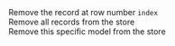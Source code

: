 <div type="expander" caption="removeAt( index )" class="x-hidden" mode="single">
Remove the record at row number <code>index</code>
</div>

<div type="expander" caption="removeAll ()" class="x-hidden">
Remove all records from the store
</div>

<div type="expander" caption="remove( model )" class="x-hidden">
Remove this specific model from the store
</div>

